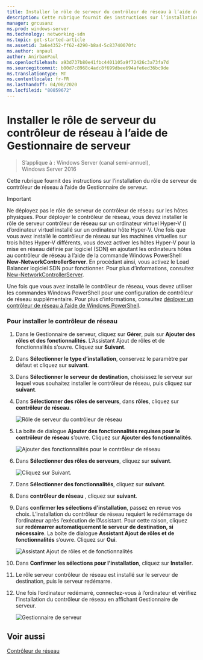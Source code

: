 ```yaml
---
title: Installer le rôle de serveur du contrôleur de réseau à l’aide de Gestionnaire de serveur
description: Cette rubrique fournit des instructions sur l’installation du rôle de serveur de contrôleur de réseau à l’aide de Gestionnaire de serveur dans Windows Server 2016.
manager: grcusanz
ms.prod: windows-server
ms.technology: networking-sdn
ms.topic: get-started-article
ms.assetid: 3a6e4352-ff62-4290-b8a4-5c83740070fc
ms.author: anpaul
author: AnirbanPaul
ms.openlocfilehash: a93d737b80e41fbc4401105a9f72426c3a73fa7d
ms.sourcegitcommit: b00d7c8968c4adc8f699dbee694afe6ed36bc9de
ms.translationtype: MT
ms.contentlocale: fr-FR
ms.lasthandoff: 04/08/2020
ms.locfileid: "80859672"
---
```

# <a name="install-the-network-controller-server-role-using-server-manager"></a>Installer le rôle de serveur du contrôleur de réseau à l’aide de Gestionnaire de serveur

>S’applique à : Windows Server (canal semi-annuel), Windows Server 2016

Cette rubrique fournit des instructions sur l’installation du rôle de serveur de contrôleur de réseau à l’aide de Gestionnaire de serveur.

>[!IMPORTANT]
>Ne déployez pas le rôle de serveur de contrôleur de réseau sur les hôtes physiques. Pour déployer le contrôleur de réseau, vous devez installer le rôle de serveur contrôleur de réseau sur un ordinateur virtuel Hyper-V \(\) d’ordinateur virtuel installé sur un ordinateur hôte Hyper-V. Une fois que vous avez installé le contrôleur de réseau sur les machines virtuelles sur trois hôtes Hyper\-V différents, vous devez activer les hôtes Hyper\-V pour la mise en réseau définie par logiciel \(SDN\) en ajoutant les ordinateurs hôtes au contrôleur de réseau à l’aide de la commande Windows PowerShell **New-NetworkControllerServer**. En procédant ainsi, vous activez le Load Balancer logiciel SDN pour fonctionner. Pour plus d’informations, consultez [New-NetworkControllerServer](https://technet.microsoft.com/itpro/powershell/windows/network-controller/new-networkcontrollerserver).
  
Une fois que vous avez installé le contrôleur de réseau, vous devez utiliser les commandes Windows PowerShell pour une configuration de contrôleur de réseau supplémentaire. Pour plus d’informations, consultez [déployer un contrôleur de réseau à l’aide de Windows PowerShell](../../deploy/Deploy-Network-Controller-using-Windows-PowerShell.md).  
  
### <a name="to-install-network-controller"></a>Pour installer le contrôleur de réseau  
  
1.  Dans le Gestionnaire de serveur, cliquez sur **Gérer**, puis sur **Ajouter des rôles et des fonctionnalités**. L’Assistant Ajout de rôles et de fonctionnalités s’ouvre. Cliquez sur **Suivant**.  
  
2.  Dans **Sélectionner le type d’installation**, conservez le paramètre par défaut et cliquez sur **suivant**.  
  
3.  Dans **Sélectionner le serveur de destination**, choisissez le serveur sur lequel vous souhaitez installer le contrôleur de réseau, puis cliquez sur **suivant**.  
  
4.  Dans **Sélectionner des rôles de serveurs**, dans **rôles**, cliquez sur **contrôleur de réseau**.  
  
    ![Rôle de serveur du contrôleur de réseau](../../../media/Install-the-Network-Controller-server-role-using-Server-Manager/netc_install_07.jpg)  
  
5.  La boîte de dialogue **Ajouter des fonctionnalités requises pour le contrôleur de réseau** s’ouvre. Cliquez sur **Ajouter des fonctionnalités**.  
  
    ![Ajouter des fonctionnalités pour le contrôleur de réseau](../../../media/Install-the-Network-Controller-server-role-using-Server-Manager/netc_install_06.jpg)  
  
6.  Dans **Sélectionner des rôles de serveurs**, cliquez sur **suivant**.  
  
    ![Cliquez sur Suivant.](../../../media/Install-the-Network-Controller-server-role-using-Server-Manager/netc_install_07.jpg)  
  
7.  Dans **Sélectionner des fonctionnalités**, cliquez sur **suivant**.  
  
8.  Dans **contrôleur de réseau** , cliquez sur **suivant**.  
  
9. Dans **confirmer les sélections d’installation**, passez en revue vos choix. L’installation du contrôleur de réseau requiert le redémarrage de l’ordinateur après l’exécution de l’Assistant. Pour cette raison, cliquez sur **redémarrer automatiquement le serveur de destination, si nécessaire**. La boîte de dialogue **Assistant Ajout de rôles et de fonctionnalités** s’ouvre. Cliquez sur **Oui**.  
  
    ![Assistant Ajout de rôles et de fonctionnalités](../../../media/Install-the-Network-Controller-server-role-using-Server-Manager/netc_install_11.jpg)  
  
10. Dans **Confirmer les sélections pour l’installation**, cliquez sur **Installer**.  
  
11. Le rôle serveur contrôleur de réseau est installé sur le serveur de destination, puis le serveur redémarre.  
  
12. Une fois l’ordinateur redémarré, connectez-vous à l’ordinateur et vérifiez l’installation du contrôleur de réseau en affichant Gestionnaire de serveur.  
  
    ![Gestionnaire de serveur](../../../media/Install-the-Network-Controller-server-role-using-Server-Manager/nc_013.jpg)  
  
## <a name="see-also"></a>Voir aussi  
[Contrôleur de réseau](Network-Controller.md)  
  



